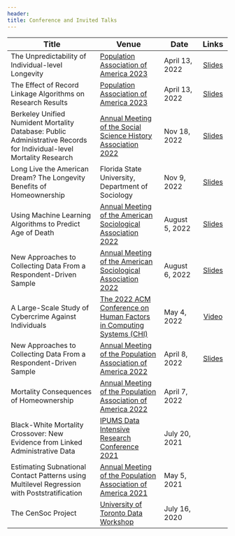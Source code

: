 ```yaml
---
header:
title: Conference and Invited Talks
---
```


<style type="text/css">
.tg  {border-collapse:collapse;border-color:#ccc;border-spacing:0;}
.tg td{background-color:#fff;border-bottom-width:1px;border-color:#ccc;border-style:solid;border-top-width:1px;
  border-width:0px;color:#333;font-family:Arial, sans-serif;font-size:14px;overflow:hidden;padding:10px 5px;
  word-break:normal;}
.tg th{background-color:#f0f0f0;border-bottom-width:1px;border-color:#ccc;border-style:solid;border-top-width:1px;
  border-width:0px;color:#333;font-family:Arial, sans-serif;font-size:14px;font-weight:normal;overflow:hidden;
  padding:10px 5px;word-break:normal;}
.tg .tg-buh4{background-color:#f9f9f9;text-align:left;vertical-align:top}
.tg .tg-fymr{border-color:inherit;font-weight:bold;text-align:left;vertical-align:top}
.tg .tg-0lax{text-align:left;vertical-align:top}
.tg .tg-0pky{border-color:inherit;text-align:left;vertical-align:top}
.tg .tg-btxf{background-color:#f9f9f9;border-color:inherit;text-align:left;vertical-align:top}
</style>

| <span style="font-size:large;">Title</span>                                                                         | <span style="font-size:large;">Venue</span>                                                                        | <span style="font-size:large;">Date</span> | <span style="font-size:large;">Links </span>                          |
|---------------------------------------------------------------------------------------------------------------------|--------------------------------------------------------------------------------------------------------------------|---------------------------------|:--------------------------------------------------------------------------------:|
| The Unpredictability of Individual-level Longevity | [Population Association of America 2023](https://ssha2022.ssha.org/)                        | April 13, 2022                    | [Slides](/media/talk_slides/breen_paa_2023_unpredictability_mortality_slides.pdf)                |
|  The Effect of Record Linkage Algorithms on Research Results    | [Population Association of America 2023](https://ssha2022.ssha.org/)                        | April 13, 2022                | [Slides](/media/talk_slides/breen_open_science_paa_2023_record_linkage_slides.pdf)                |
| Berkeley Unified Numident Mortality Database: Public Administrative Records for Individual-level Mortality Research | [Annual Meeting of the Social Science History Association 2022](https://ssha2022.ssha.org/)                        | Nov 18, 2022                    | [Slides](/media/talk_slides/breen_goldstein_bunmd_nov18_2022.pdf)                |
| Long Live the American Dream? The Longevity Benefits of Homeownership                                               | Florida State University, Department of Sociology                                                                  | Nov 9, 2022                     | [Slides](/media/talk_slides/breen_homeownership_longevity_nov9_2022.pdf)         |
| Using Machine Learning Algorithms to Predict Age of Death                                                           | [Annual Meeting of the American Sociological Association 2022](https://www.asanet.org/2022-annual-meeting)         | August 5, 2022                  | [Slides](/media/talk_slides/breen_seltzer_machine_learning_mortality_asa2022.pdf)|
| New Approaches to Collecting Data From a Respondent-Driven Sample                                                   | [Annual Meeting of the American Sociological Association 2022](https://www.asanet.org/2022-annual-meeting)         | August 6, 2022                  | [Slides](/media/talk_slides/breen_feehan_rds_multi_asa_2022.pdf)                 |
| A Large-Scale Study of Cybercrime Against Individuals                                                               | [The 2022 ACM Conference on Human Factors in Computing Systems (CHI)](https://chi2022.acm.org/)                    | May 4, 2022                     | [Video](https://www.youtube.com/watch?v=BjrQJc11Isg)                             |
| New Approaches to Collecting Data From a Respondent-Driven Sample                                                   | [Annual Meeting of the Population Association of America 2022](https://www.populationassociation.org/paa2022/home) | April 8, 2022                   | [Slides](/media/talk_slides/breen_feehan_rds-multi_paa_2022.pdf)                 |
| Mortality Consequences of Homeownership                                                                             | [Annual Meeting of the Population Association of America 2022](https://www.populationassociation.org/paa2022/home) | April 7, 2022                   |                                                                                  |
| Black-White Mortality Crossover: New Evidence from Linked Administrative Data                                       | [IPUMS Data Intensive Research Conference 2021](https://www.ipums.org/research-conference)                         | July 20, 2021                   |                                                                                  |
| Estimating Subnational Contact Patterns using Multilevel Regression with Poststratification                         | [Annual Meeting of the Population Association of America 2021](https://www.populationassociation.org/paa-2021/home)| May 5, 2021                     |                                                                                  |
| The CenSoc Project                                                                                                  | [University of Toronto Data Workshop](https://rohanalexander.com/toronto_data_workshop.html)                       | July 16, 2020 <img width=150/>  |  <img width=100/>                                                                |

